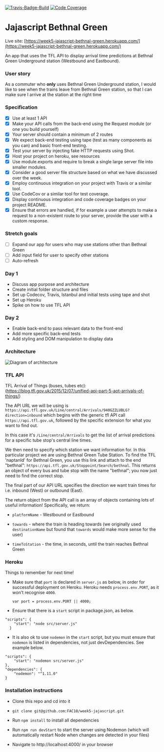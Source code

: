 [![Travis-Badge-Build](https://api.travis-ci.org/FAC10/week5-jajascript.svg?branch=master)](https://travis-ci.org/FAC10/week5-jajascript)
[![Code Coverage](https://codecov.io/gh/FAC10/week5-jajascript/branch/master/graph/badge.svg)](https://codecov.io/gh/FAC10/week5-jajascript)
# Jajascript Bethnal Green

Live site: [https://week5-jajascript-bethnal-green.herokuapp.com/](https://week5-jajascript-bethnal-green.herokuapp.com/)

An app that uses the TFL API to display arrival time predictions at Bethnal Green Underground station (Westbound and Eastbound).

### User story

As a commuter who **only** uses Bethnal Green Underground station, I would like to see when the trains leave from Bethnal Green station, so that I can make sure I arrive at the station at the right time

### Specification

- [x] Use at least 1 API
- [x] Make your API calls from the back-end using the Request module (or one you build yourself)
- [x] Your server should contain a minimum of 2 routes
- [x] We expect back-end testing using tape (test as many components as you can) and basic front-end testing.
- [x] Test your server by injecting fake HTTP requests using Shot.
- [x] Host your project on heroku, see resources
- [x] Use module.exports and require to break a single large server file into smaller modules.
- [x] Consider a good server file structure based on what we have discussed over the week.
- [x] Employ continuous integration on your project with Travis or a similar tool.
- [x] Use CodeCov or a similar tool for test coverage.
- [x] Display continuous integration and code coverage badges on your project README.
- [x] Ensure that errors are handled, if for example a user attempts to make a request to a non-existent route to your server, provide the user with a custom response.

### Stretch goals

- [ ] Expand our app for users who may use stations other than Bethnal Green
- [ ] Add input field for user to specify other stations
- [ ] Auto-refresh

### Day 1

- Discuss app purpose and architecture
- Create initial folder structure and files
- Set up Codecov, Travis, Istanbul and initial tests using tape and shot
- Set up Heroku
- Spike on how to use TFL API

### Day 2

- Enable back-end to pass relevant data to the front-end
- Add more specific back-end tests
- Add styling and DOM manipulation to display data

### Architecture

![Diagram of architecture](public/assets/Architecture.png)

### TFL API

TFL Arrival of Things (buses, tubes etc):
(https://blog.tfl.gov.uk/2015/12/07/unified-api-part-5-aot-arrivals-of-things/)

The API URL we will be using is `https://api.tfl.gov.uk/Line/central/Arrivals/940GZZLUBLG?direction=inbound` which begins with the generic tfl API call `https://api.tfl.gov.uk`, followed by the specific extension for what you want to find out.

In this case it's `/Line/central/Arrivals` to get the list of arrival predictions for a specific tube stop's central line times.

We then need to specify which station we want information for. In this particular project we are using Bethnal Green Tube Station. To find the TFL 'naptanId' for Bethnal Green, you use this link and attach to the end "bethnal": `https://api.tfl.gov.uk/Stoppoint/Search/bethnal`. This returns an object of every bus and tube stop with the name "bethnal"; you now just need to find the correct stop.

The final part of our API URL specifies the direction we want train times for i.e. inbound (West) or outbound (East).

The return object from the API call is an array of objects containing lots of useful information! Specifically, we return:

- `platformName` - Westbound or Eastbound

- `towards` - where the train is heading towards (we originally used `destinationName` but found that `towards` would make more sense for the user)

- `timeToStation` - the time, in seconds, until the train reaches Bethnal Green

### Heroku

Things to remember for next time!

- Make sure that `port` is declared in `server.js` as below, in order for successful deployment on Heroku. Heroku needs `process.env.PORT`, as it won't recognise `4000`.

  `var port = process.env.PORT || 4000;`

- Ensure that there is a `start` script in package.json, as below.

```  
"scripts": {
    "start": "node src/server.js"
  }
```
- It is also ok to use `nodemon` in the `start` script, but you must ensure that `nodemon` is listed in dependencies, not just devDependencies. See example below.

```  
"scripts": {
    "start": "nodemon src/server.js"
},
"dependencies": {
    "nodemon": "^1.11.0"
}
```


### Installation instructions

 - Clone this repo and cd into it

 - `git clone git@github.com:FAC10/week5-jajascript.git`

 - Run `npm install` to install all dependencies

 - Run `npm run devStart` to start the server using Nodemon (which will automatically restart Node when changes are detected in your files)

 - Navigate to http://localhost:4000/ in your browser
